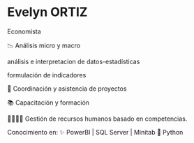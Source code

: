 # Evelyn ORTIZ


Economista 


📉  Análisis micro y macro

análisis e interpretacion de datos-estadísticas 

formulación de indicadores

   
📏 Coordinación y asistencia de proyectos

📚 Capacitación y formación

🧑‍🤝‍🧑👭 Gestión de recursos humanos basado en competencias.

Conocimiento en:  ✨ PowerBI   |  SQL Server  |   Minitab      🐍 Python  
